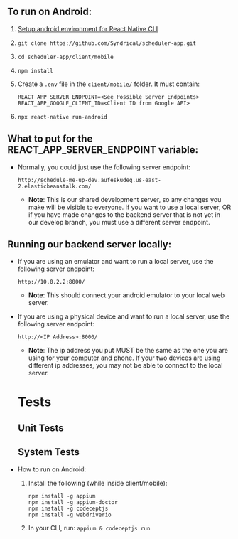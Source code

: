 ## To run on Android:

1. [Setup android environment for React Native CLI](https://facebook.github.io/react-native/docs/getting-started) 
2. `git clone https://github.com/Syndrical/scheduler-app.git`
3. `cd scheduler-app/client/mobile`
4. `npm install`
5. Create a `.env` file in the `client/mobile/` folder.  It must contain:

    ```
    REACT_APP_SERVER_ENDPOINT=<See Possible Server Endpoints>
    REACT_APP_GOOGLE_CLIENT_ID=<Client ID from Google API>
    ```
6. `npx react-native run-android`

## What to put for the REACT_APP_SERVER_ENDPOINT variable:
* Normally, you could just use the following server endpoint:

  `http://schedule-me-up-dev.aufeskudeq.us-east-2.elasticbeanstalk.com/`

  * **Note**: This is our shared development server, so any changes you make will be visible to everyone.  If you want to use a local server, OR if you have made changes to the backend server that is not yet in our develop branch, you must use a different server endpoint. 

## Running our backend server locally:
* If you are using an emulator and want to run a local server, use the following server endpoint:

  `http://10.0.2.2:8000/`
  
  * **Note**: This should connect your android emulator to your local web server.
 
* If you are using a physical device and want to run a local server, use the following server endpoint:

  `http://<IP Address>:8000/`
  
  * **Note**:  The ip address you put MUST be the same as the one you are using for your computer and phone.  If your two devices are using different ip addresses, you may not be able to connect to the local server.  


  # Tests

  ## Unit Tests

  ## System Tests

- How to run on Android:

  1. Install the following (while inside client/mobile):
      ```
      npm install -g appium 
      npm install -g appium-doctor
      npm install -g codeceptjs
      npm install -g webdriverio
      ```
  2. In your CLI, run: `appium & codeceptjs run`
